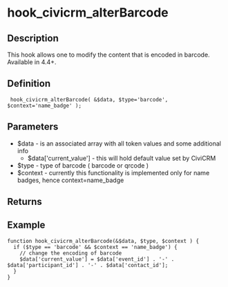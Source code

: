 # hook_civicrm_alterBarcode

## Description

This hook allows one to modify the content that is encoded in barcode.
Available in 4.4+.

## Definition

     hook_civicrm_alterBarcode( &$data, $type='barcode', $context='name_badge' );

## Parameters

-   $data - is an associated array with all token values and some
    additional info
    -   $data['current_value'] - this will hold default value set by
        CiviCRM
-   $type - type of barcode ( barcode or qrcode )
-   $context - currently this functionality is implemented only for
    name badges, hence context=name_badge

## Returns

## Example

    function hook_civicrm_alterBarcode(&$data, $type, $context ) {
      if ($type == 'barcode' && $context == 'name_badge') {
        // change the encoding of barcode
        $data['current_value'] = $data['event_id'] . '-' . $data['participant_id'] . '-' . $data['contact_id'];
      }
    }
